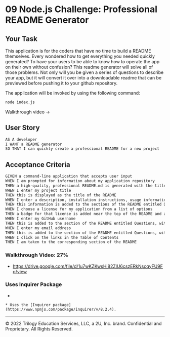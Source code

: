 # 09 Node.js Challenge: Professional README Generator

## Your Task

This application is for the coders that have no time to build a README themselves. Every wondered how to get everything you needed quickly generated? To have your users to be able to know how to operate the app on their own without confusion? This readme generator will solve all of those problems. Not only will you be given a series of questions to describe your app, but it will convert it over into a downloadable readme that can be previewed before pushing it to your github repository.


The application will be invoked by using the following command:

```bash
node index.js
```

Walkthrough  video -> 


## User Story

```md
AS A developer
I WANT a README generator
SO THAT I can quickly create a professional README for a new project
```

## Acceptance Criteria

```md
GIVEN a command-line application that accepts user input
WHEN I am prompted for information about my application repository
THEN a high-quality, professional README.md is generated with the title of my project and sections entitled Description, Table of Contents, Installation, Usage, License, Contributing, Tests, and Questions
WHEN I enter my project title
THEN this is displayed as the title of the README
WHEN I enter a description, installation instructions, usage information, contribution guidelines, and test instructions
THEN this information is added to the sections of the README entitled Description, Installation, Usage, Contributing, and Tests
WHEN I choose a license for my application from a list of options
THEN a badge for that license is added near the top of the README and a notice is added to the section of the README entitled License that explains which license the application is covered under
WHEN I enter my GitHub username
THEN this is added to the section of the README entitled Questions, with a link to my GitHub profile
WHEN I enter my email address
THEN this is added to the section of the README entitled Questions, with instructions on how to reach me with additional questions
WHEN I click on the links in the Table of Contents
THEN I am taken to the corresponding section of the README
```




### Walkthrough Video: 27%

* https://drive.google.com/file/d/1u7wKZKwsHi82ZlU6cszERkNscqyFU9Fq/view


### Uses Inquirer Package

*

	* Uses the [Inquirer package](https://www.npmjs.com/package/inquirer/v/8.2.4).



---

© 2022 Trilogy Education Services, LLC, a 2U, Inc. brand. Confidential and Proprietary. All Rights Reserved.